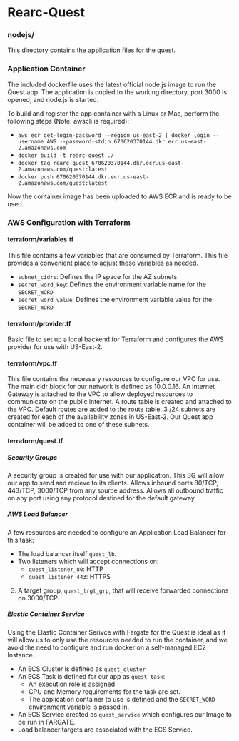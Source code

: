 # Rearc-Quest 

### nodejs/
This directory contains the application files for the quest.

### Application Container
The included dockerfile uses the latest official node.js image to run the Quest app. The application is copied to the working 
directory, port 3000 is opened, and node.js is started. 

To build and register the app container with a Linux or Mac, perform the following steps (Note: awscli is required):
- `aws ecr get-login-password --region us-east-2 | docker login --username AWS --password-stdin 670620370144.dkr.ecr.us-east-2.amazonaws.com`
- `docker build -t rearc-quest ./`
- `docker tag rearc-quest 670620370144.dkr.ecr.us-east-2.amazonaws.com/quest:latest`
- `docker push 670620370144.dkr.ecr.us-east-2.amazonaws.com/quest:latest`

Now the container image has been uploaded to AWS ECR and is ready to be used.

### AWS Configuration with Terraform
#### terraform/variables.tf
This file contains a few variables that are consumed by Terraform. This file provides a convenient place to adjust these variables as needed. 

- `subnet_cidrs`: Defines the IP space for the AZ subnets.
- `secret_word_key`: Defines the environment variable name for the `SECRET_WORD`
- `secret_word_value`: Defines the environment variable value for the `SECRET_WORD`

#### terraform/provider.tf
Basic file to set up a local backend for Terraform and configures the AWS provider for use with US-East-2. 

#### terraform/vpc.tf
This file contains the necessary resources to configure our VPC for use. The main cidr block for our network is defined as 10.0.0.16.
An Internet Gateway is attached to the VPC to allow deployed resources to communicate on the public internet.
A route table is created and attached to the VPC. Default routes are added to the route table. 3 /24 subnets are created for each of the availability zones in US-East-2. Our Quest app container will be added to one of these subnets.

#### terraform/quest.tf
##### Security Groups
A security group is created for use with our application. This SG will allow our app to send and recieve to its clients.
Allows inbound ports 80/TCP, 443/TCP, 3000/TCP from any source address. 
Allows all outbound traffic on any port using any protocol destined for the default gateway.   

##### AWS Load Balancer
A few resources are needed to configure an Application Load Balancer for this task:
- The load balancer itself `quest_lb`.
- Two listeners which will accept connections on:
    - `quest_listener_80`: HTTP
    - `quest_listener_443`: HTTPS
3. A target group, `quest_trgt_grp`, that will receive forwarded connections on 3000/TCP.

##### Elastic Container Service
Using the Elastic Container Serivce with Fargate for the Quest is ideal as it will allow us to only use the resources needed to
run the container, and we avoid the need to configure and run docker on a self-managed EC2 Instance.

- An ECS Cluster is defined as `quest_cluster`
- An ECS Task is defined for our app as `quest_task`:
    - An execution role is assigned
    - CPU and Memory requirements for the task are set.
    - The application container to use is defined and the `SECRET_WORD` environment variable is passed in.
- An ECS Service created as `quest_service` which configures our Image to be run in FARGATE.
- Load balancer targets are associated with the ECS Service. 
